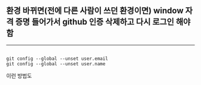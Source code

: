## 환경 바뀌면(전에 다른 사람이 쓰던 환경이면) window 자격 증명 들어가서 github 인증 삭제하고 다시 로그인 해야 함

------------------------

## 
```
git config --global --unset user.email
git config --global --unset user.name 
```
이런 방법도